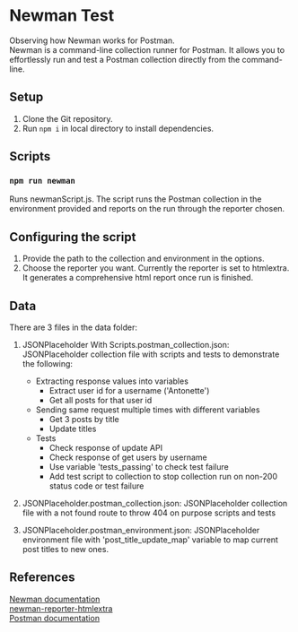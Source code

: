 # Newman Test

Observing how Newman works for Postman.  
Newman is a command-line collection runner for Postman. It allows you to effortlessly run and test a Postman collection directly from the command-line. 

## Setup
1. Clone the Git repository.
2. Run `npm i` in local directory to install dependencies.

## Scripts

### `npm run newman`
Runs newmanScript.js. The script runs the Postman collection in the environment provided and reports on the run through the reporter chosen. 

## Configuring the script
1. Provide the path to the collection and environment in the options.
2. Choose the reporter you want. Currently the reporter is set to htmlextra. It generates a comprehensive html report once run is finished.

## Data
There are 3 files in the data folder:
1. JSONPlaceholder With Scripts.postman_collection.json: JSONPlaceholder collection file with scripts and tests to demonstrate the following:
    - Extracting response values into variables
        - Extract user id for a username ('Antonette')
        - Get all posts for that user id
    - Sending same request multiple times with different variables
        - Get 3 posts by title
        - Update titles
    - Tests
        - Check response of update API
        - Check response of get users by username
        - Use variable 'tests_passing' to check test failure
        - Add test script to collection to stop collection run on non-200 status code or test failure

2. JSONPlaceholder.postman_collection.json: JSONPlaceholder collection file with a not found route to throw 404 on purpose scripts and tests

3. JSONPlaceholder.postman_environment.json: JSONPlaceholder environment file with 'post_title_update_map' variable to map current post titles to new ones.

## References
[Newman documentation](https://github.com/postmanlabs/newman/blob/develop/README.md)  
[newman-reporter-htmlextra](https://www.npmjs.com/package/newman-reporter-htmlextra)  
[Postman documentation](https://learning.postman.com/docs/postman/launching-postman/introduction/)
